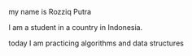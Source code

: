 my name is Rozziq Putra

I am a student in a country in Indonesia.

today I am practicing algorithms and data structures
